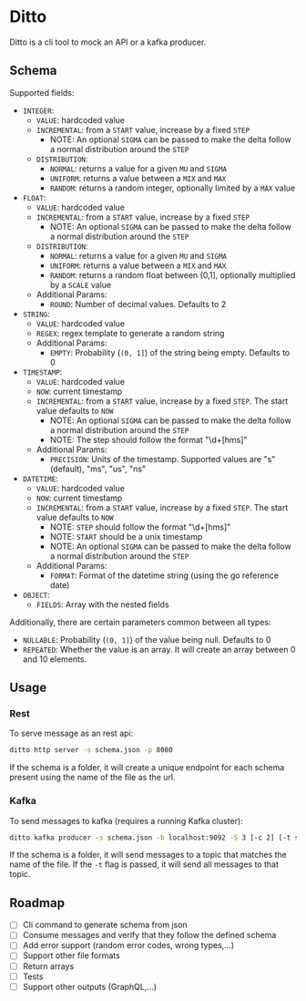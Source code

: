 # Ditto
Ditto is a cli tool to mock an API or a kafka producer.

## Schema
Supported fields:
- `INTEGER`:
  - `VALUE`: hardcoded value
  - `INCREMENTAL`: from a `START` value, increase by a fixed `STEP` 
    - NOTE: An optional `SIGMA` can be passed to make the delta follow a normal distribution around the `STEP`
  - `DISTRIBUTION`:
    - `NORMAL`: returns a value for a given `MU` and `SIGMA`
    - `UNIFORM`: returns a value between a `MIX` and `MAX`
    - `RANDOM`: returns a random integer, optionally limited by a `MAX` value
- `FLOAT`:
  - `VALUE`: hardcoded value
  - `INCREMENTAL`: from a `START` value, increase by a fixed `STEP`
    - NOTE: An optional `SIGMA` can be passed to make the delta follow a normal distribution around the `STEP`
  - `DISTRIBUTION`:
    - `NORMAL`: returns a value for a given `MU` and `SIGMA`
    - `UNIFORM`: returns a value between a `MIX` and `MAX`
    - `RANDOM`: returns a random float between (0,1], optionally multiplied by a `SCALE` value
  - Additional Params:
    - `ROUND`: Number of decimal values. Defaults to 2
- `STRING`:
  - `VALUE`: hardcoded value
  - `REGEX`: regex template to generate a random string
  - Additional Params:
    - `EMPTY`: Probability (`(0, 1]`) of the string being empty. Defaults to 0
- `TIMESTAMP`:
  - `VALUE`: hardcoded value
  - `NOW`: current timestamp
  - `INCREMENTAL`: from a `START` value, increase by a fixed `STEP`. The start value defaults to `NOW`
    - NOTE: An optional `SIGMA` can be passed to make the delta follow a normal distribution around the `STEP`
    - NOTE: The step should follow the format "\d+[hms]"
  - Additional Params:
    - `PRECISION`: Units of the timestamp. Supported values are "s" (default), "ms", "us", "ns"
- `DATETIME`: 
  - `VALUE`: hardcoded value
  - `NOW`: current timestamp
  - `INCREMENTAL`: from a `START` value, increase by a fixed `STEP`. The start value defaults to `NOW`
    - NOTE: `STEP` should follow the format "\d+[hms]"
    - NOTE: `START` should be a unix timestamp
    - NOTE: An optional `SIGMA` can be passed to make the delta follow a normal distribution around the `STEP`
  - Additional Params:
    - `FORMAT`: Format of the datetime string (using the go reference date)
- `OBJECT`:
  - `FIELDS`: Array with the nested fields
  
Additionally, there are certain parameters common between all types:
  - `NULLABLE`: Probability (`(0, 1]`) of the value being null. Defaults to 0
  - `REPEATED`: Whether the value is an array. It will create an array between 0 and 10 elements.

## Usage

### Rest
To serve message as an rest api:

``` sh
ditto http server -s schema.json -p 8080 
```

If the schema is a folder, it will create a unique endpoint for each schema present using the name of the file as the url.

### Kafka
To send messages to kafka (requires a running Kafka cluster):

``` sh
ditto kafka producer -s schema.json -b localhost:9092 -S 3 [-c 2] [-t sample]
```

If the schema is a folder, it will send messages to a topic that matches the name of the file. If the `-t` flag is passed, it will send all messages to that topic.


## Roadmap
- [ ] Cli command to generate schema from json
- [ ] Consume messages and verify that they follow the defined schema
- [ ] Add error support (random error codes, wrong types,...)
- [ ] Support other file formats
- [ ] Return arrays
- [ ] Tests
- [ ] Support other outputs (GraphQL,...)
